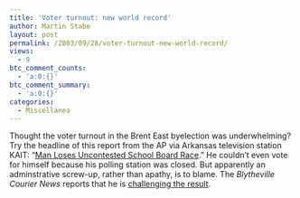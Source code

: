 ```yaml
---
title: 'Voter turnout: new world record'
author: Martin Stabe
layout: post
permalink: /2003/09/28/voter-turnout-new-world-record/
views:
  - 9
btc_comment_counts:
  - 'a:0:{}'
btc_comment_summary:
  - 'a:0:{}'
categories:
  - Miscellanea
---
```

Thought the voter turnout in the Brent East byelection was underwhelming? Try the headline of this report from the AP via Arkansas television station KAIT: &#8220;[Man Loses Uncontested School Board Race][1].&#8221; He couldn&#8217;t even vote for himself because his polling station was closed. But apparently an adminstrative screw-up, rather than apathy, is to blame. The *Blytheville Courier News* reports that he is [challenging the result][2].

 [1]: http://www.kait8.com/Global/story.asp?S=1448435&nav=0jshI4Qk
 [2]: http://www.blythevillecn.com/articles/2003/09/18/news/news04.txt